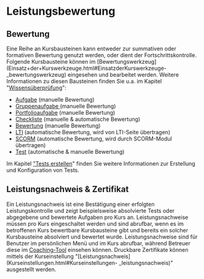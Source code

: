 # Leistungsbewertung

## Bewertung

Eine Reihe an Kursbausteinen kann entweder zur summativen oder formativen
Bewertung genutzt werden, oder dient der Fortschrittskontrolle. Folgende
Kursbausteine können im
[Bewertungswerkzeug](Einsatz+der+Kurswerkzeuge.html#EinsatzderKurswerkzeuge-
_bewertungswerkzeug) eingesehen und bearbeitet werden. Weitere Informationen
zu diesen Bausteinen finden Sie u.a. im Kapitel
"[Wissensüberprüfung](../../pages/viewpage.action%EF%B9%96pageId=108593581.html)":

  * [Aufgabe](../../pages/viewpage.action%EF%B9%96pageId=108593581.html#Wissens%C3%BCberpr%C3%BCfung-_task_kursbaustein) (manuelle Bewertung)
  * [Gruppenaufgabe ](../../pages/viewpage.action%EF%B9%96pageId=108593581.html)(manuelle Bewertung)
  * [Portfolioaufgabe](../../pages/viewpage.action%EF%B9%96pageId=108593581.html#Wissens%C3%BCberpr%C3%BCfung-_bb_portfolio) (manuelle Bewertung)
  * [Checkliste](../../pages/viewpage.action%EF%B9%96pageId=108593581.html#Wissens%C3%BCberpr%C3%BCfung-_checklist_kursbaustein) (manuelle & automatische Bewertung)
  * [Bewertung](../../pages/viewpage.action%EF%B9%96pageId=108593581.html#Wissens%C3%BCberpr%C3%BCfung-_bewertung_kursbaustein) (manuelle Bewertung)
  * [LTI](Andere.html#Andere-_lti_kursbaustein) (automatische Bewertung, wird von LTI-Seite übertragen)
  * [SCORM](Wissensvermittlung.html#Wissensvermittlung-_scorm_kursbaustein) (automatische Bewertung, wird durch SCORM-Modul übertragen)
  * [Test](../../pages/viewpage.action%EF%B9%96pageId=108593581.html#Wissens%C3%BCberpr%C3%BCfung-_test_kursbaustein) (automatische & manuelle Bewertung)

Im Kapitel ["Tests erstellen](Tests+erstellen.html)" finden Sie weitere
Informationen zur Erstellung und Konfiguration von Tests.

## Leistungsnachweis & Zertifikat

Ein Leistungsnachweis ist eine Bestätigung einer erfolgten Leistungskontrolle
und zeigt beispielsweise absolvierte Tests oder abgegebene und bewertete
Aufgaben pro Kurs an. Leistungsnachweise müssen pro Kurs eingeschaltet werden
und sind abrufbar, wenn es im betroffenen Kurs bewertbare Kursbausteine gibt
und bereits ein solcher Kursbausteine absolviert und bewertet wurde.
Leistungsnachweise sind für Benutzer im persönlichen Menü und im Kurs
abrufbar, während Betreuer diese im [Coaching-Tool](Coaching.html) einsehen
können. Druckbare Zertifikate können mittels der Kurseinstellung
"[Leistungsnachweis](Kurseinstellungen.html#Kurseinstellungen-
_leistungsnachweis)" ausgestellt werden.

